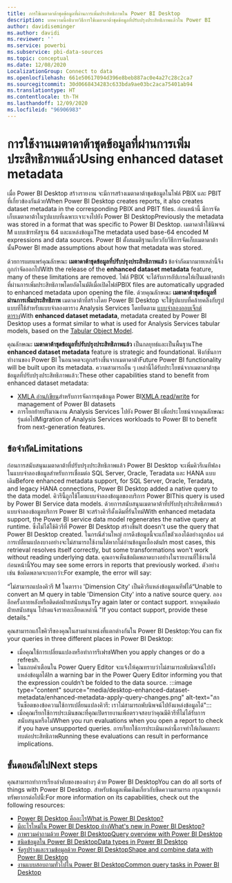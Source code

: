 ```yaml
---
title: การใช้เมตาดาต้าชุดข้อมูลที่ผ่านการเพิ่มประสิทธิภาพใน Power BI Desktop
description: บทความนี้อธิบายวิธีการใช้เมตาดาต้าชุดข้อมูลที่ปรับปรุงประสิทธิภาพแล้วใน Power BI
author: davidiseminger
ms.author: davidi
ms.reviewer: ''
ms.service: powerbi
ms.subservice: pbi-data-sources
ms.topic: conceptual
ms.date: 12/08/2020
LocalizationGroup: Connect to data
ms.openlocfilehash: 661e50617094d396e8beb887ac0e4a27c28c2ca7
ms.sourcegitcommit: 30d0668434283c633bda9ae03bc2aca75401ab94
ms.translationtype: HT
ms.contentlocale: th-TH
ms.lasthandoff: 12/09/2020
ms.locfileid: "96906983"
---
```

# <a name="using-enhanced-dataset-metadata"></a><span data-ttu-id="d2842-103">การใช้งานเมตาดาต้าชุดข้อมูลที่ผ่านการเพิ่มประสิทธิภาพแล้ว</span><span class="sxs-lookup"><span data-stu-id="d2842-103">Using enhanced dataset metadata</span></span>

<span data-ttu-id="d2842-104">เมื่อ Power BI Desktop สร้างรายงาน จะมีการสร้างเมตาดาต้าชุดข้อมูลในไฟล์ PBIX และ PBIT ที่เกี่ยวข้องกันด้วย</span><span class="sxs-lookup"><span data-stu-id="d2842-104">When Power BI Desktop creates reports, it also creates dataset metadata in the corresponding PBIX and PBIT files.</span></span> <span data-ttu-id="d2842-105">ก่อนหน้านี้ มีการจัดเก็บเมตาดาต้าในรูปแบบที่เฉพาะเจาะจงไปยัง Power BI Desktop</span><span class="sxs-lookup"><span data-stu-id="d2842-105">Previously the metadata was stored in a format that was specific to Power BI Desktop.</span></span> <span data-ttu-id="d2842-106">เมตาดาต้าใช้นิพจน์ M แบบเข้ารหัสฐาน 64 และแหล่งข้อมูล</span><span class="sxs-lookup"><span data-stu-id="d2842-106">The metadata used base-64 encoded M expressions and data sources.</span></span> <span data-ttu-id="d2842-107">Power BI ตั้งสมมติฐานเกี่ยวกับวิธีการจัดเก็บเมตาดาต้านั้น</span><span class="sxs-lookup"><span data-stu-id="d2842-107">Power BI made assumptions about how that metadata was stored.</span></span>

<span data-ttu-id="d2842-108">ด้วยการเผยแพร่คุณลักษณะ **เมตาดาต้าชุดข้อมูลที่ปรับปรุงประสิทธิภาพแล้ว** ข้อจำกัดมากมายเหล่านี้จึงถูกกำจัดออกไป</span><span class="sxs-lookup"><span data-stu-id="d2842-108">With the release of the **enhanced dataset metadata** feature, many of these limitations are removed.</span></span> <span data-ttu-id="d2842-109">ไฟล์ PBIX จะได้รับการอัปเกรดให้เป็นเมต้าดาต้าที่ผ่านการเพิ่มประสิทธิภาพโดยอัตโนมัติเมื่อเปิดไฟล์</span><span class="sxs-lookup"><span data-stu-id="d2842-109">PBIX files are automatically upgraded to enhanced metadata upon opening the file.</span></span> <span data-ttu-id="d2842-110">ด้วยคุณลักษณะ **เมตาดาต้าชุดข้อมูลที่ผ่านการเพิ่มประสิทธิภาพ** เมตาดาต้าที่สร้างโดย Power BI Desktop จะใช้รูปแบบที่คล้ายคลึงกับรูปแบบที่ใช้สำหรับแบบจำลองตาราง Analysis Services โดยยึดตาม [แบบจำลองออบเจ็กต์ตาราง](/analysis-services/tom/introduction-to-the-tabular-object-model-tom-in-analysis-services-amo)</span><span class="sxs-lookup"><span data-stu-id="d2842-110">With **enhanced dataset metadata**, metadata created by Power BI Desktop uses a format similar to what is used for Analysis Services tabular models, based on the [Tabular Object Model](/analysis-services/tom/introduction-to-the-tabular-object-model-tom-in-analysis-services-amo).</span></span>


<span data-ttu-id="d2842-111">คุณลักษณะ **เมตาดาต้าชุดข้อมูลที่ปรับปรุงประสิทธิภาพแล้ว** เป็นกลยุทธ์และเป็นพื้นฐาน</span><span class="sxs-lookup"><span data-stu-id="d2842-111">The **enhanced dataset metadata** feature is strategic and foundational.</span></span> <span data-ttu-id="d2842-112">ฟังก์ชันการทำงานของ Power BI ในอนาคตจะถูกสร้างขึ้นจากเมตาดาต้า</span><span class="sxs-lookup"><span data-stu-id="d2842-112">Future Power BI functionality will be built upon its metadata.</span></span> <span data-ttu-id="d2842-113">ความสามารถอื่น ๆ เหล่านี้ได้รับประโยชน์จากเมตาดาต้าชุดข้อมูลที่ปรับปรุงประสิทธิภาพแล้ว:</span><span class="sxs-lookup"><span data-stu-id="d2842-113">These other capabilities stand to benefit from enhanced dataset metadata:</span></span>

- <span data-ttu-id="d2842-114">[XMLA อ่าน/เขียน](/power-platform-release-plan/2019wave2/business-intelligence/xmla-readwrite)สำหรับการจัดการชุดข้อมูล Power BI</span><span class="sxs-lookup"><span data-stu-id="d2842-114">[XMLA read/write](/power-platform-release-plan/2019wave2/business-intelligence/xmla-readwrite) for management of Power BI datasets</span></span>
- <span data-ttu-id="d2842-115">การโยกย้ายปริมาณงาน Analysis Services ไปยัง Power BI เพื่อประโยชน์จากคุณลักษณะรุ่นต่อไป</span><span class="sxs-lookup"><span data-stu-id="d2842-115">Migration of Analysis Services workloads to Power BI to benefit from next-generation features.</span></span>

## <a name="limitations"></a><span data-ttu-id="d2842-116">ข้อจำกัด</span><span class="sxs-lookup"><span data-stu-id="d2842-116">Limitations</span></span>
<span data-ttu-id="d2842-117">ก่อนการสนับสนุนเมตาดาต้าที่ปรับปรุงประสิทธิภาพแล้ว Power BI Desktop จะเพิ่มคิวรีเนทีฟลงในแบบจำลองข้อมูลสำหรับการเชื่อมต่อ SQL Server, Oracle, Teradata และ HANA แบบเดิม</span><span class="sxs-lookup"><span data-stu-id="d2842-117">Before enhanced metadata support, for SQL Server, Oracle, Teradata, and legacy HANA connections, Power BI Desktop added a native query to the data model.</span></span> <span data-ttu-id="d2842-118">คิวรีนี้ถูกใช้โดยแบบจำลองข้อมูลของบริการ Power BI</span><span class="sxs-lookup"><span data-stu-id="d2842-118">This query is used by Power BI Service data models.</span></span> <span data-ttu-id="d2842-119">ด้วยการสนับสนุนเมตาดาต้าที่ปรับปรุงประสิทธิภาพแล้ว แบบจำลองข้อมูลบริการ Power BI จะสร้างคิวรีดั้งเดิมที่รันไทม์</span><span class="sxs-lookup"><span data-stu-id="d2842-119">With enhanced metadata support, the Power BI service data model regenerates the native query at runtime.</span></span> <span data-ttu-id="d2842-120">ซึ่งไม่ได้ใช้คิวรีที่ Power BI Desktop สร้างขึ้น</span><span class="sxs-lookup"><span data-stu-id="d2842-120">It doesn't use the query that Power BI Desktop created.</span></span> <span data-ttu-id="d2842-121">ในกรณีส่วนใหญ่ การดึงข้อมูลนี้จะแก้ไขตัวเองได้อย่างถูกต้อง แต่การเปลี่ยนแปลงบางอย่างจะไม่สามารถใช้งานได้หากไม่อ่านข้อมูลเบื้องต้น</span><span class="sxs-lookup"><span data-stu-id="d2842-121">In most cases, this retrieval resolves itself correctly, but some transformations won't work without reading underlying data.</span></span> <span data-ttu-id="d2842-122">คุณอาจเห็นข้อผิดพลาดบางอย่างในรายงานที่ใช้งานได้ก่อนหน้านี้</span><span class="sxs-lookup"><span data-stu-id="d2842-122">You may see some errors in reports that previously worked.</span></span> <span data-ttu-id="d2842-123">ตัวอย่างเช่น ข้อผิดพลาดจะบอกว่า:</span><span class="sxs-lookup"><span data-stu-id="d2842-123">For example, the error will say:</span></span> 

<span data-ttu-id="d2842-124">“ไม่สามารถแปลงคิวรี M ในตาราง 'Dimension City' เป็นคิวรีแหล่งข้อมูลเนทีฟได้</span><span class="sxs-lookup"><span data-stu-id="d2842-124">“Unable to convert an M query in table 'Dimension City' into a native source query.</span></span> <span data-ttu-id="d2842-125">ลองอีกครั้งภายหลังหรือติดต่อฝ่ายสนับสนุน</span><span class="sxs-lookup"><span data-stu-id="d2842-125">Try again later or contact support.</span></span> <span data-ttu-id="d2842-126">หากคุณติดต่อฝ่ายสนับสนุน โปรดแจ้งรายละเอียดเหล่านี้ "</span><span class="sxs-lookup"><span data-stu-id="d2842-126">If you contact support, provide these details."</span></span> 

<span data-ttu-id="d2842-127">คุณสามารถแก้ไขคิวรีของคุณในสามตำแหน่งที่แตกต่างกันใน Power BI Desktop:</span><span class="sxs-lookup"><span data-stu-id="d2842-127">You can fix your queries in three different places in Power BI Desktop:</span></span>

- <span data-ttu-id="d2842-128">เมื่อคุณใช้การเปลี่ยนแปลงหรือทำการรีเฟรช</span><span class="sxs-lookup"><span data-stu-id="d2842-128">When you apply changes or do a refresh.</span></span>
- <span data-ttu-id="d2842-129">ในแถบคำเตือนใน Power Query Editor จะแจ้งให้คุณทราบว่าไม่สามารถพับนิพจน์ไปยังแหล่งข้อมูลได้</span><span class="sxs-lookup"><span data-stu-id="d2842-129">In a warning bar in the Power Query Editor informing you that the expression couldn’t be folded to the data source.</span></span>
    :::image type="content" source="media/desktop-enhanced-dataset-metadata/enhanced-metadata-apply-query-changes.png" alt-text="สกรีนช็อตของข้อความใช้การเปลี่ยนแปลงคิวรี: เราไม่สามารถพับนิพจน์ไปยังแหล่งข้อมูลได้":::
- <span data-ttu-id="d2842-131">เมื่อคุณเรียกใช้การประเมินขณะที่คุณเปิดรายงานเพื่อตรวจสอบว่าคุณมีคิวรีที่ไม่ได้รับการสนับสนุนหรือไม่</span><span class="sxs-lookup"><span data-stu-id="d2842-131">When you run evaluations when you open a report to check if you have unsupported queries.</span></span> <span data-ttu-id="d2842-132">การเรียกใช้การประเมินเหล่านี้อาจทำให้เกิดผลกระทบต่อประสิทธิภาพ</span><span class="sxs-lookup"><span data-stu-id="d2842-132">Running these evaluations can result in performance implications.</span></span>


## <a name="next-steps"></a><span data-ttu-id="d2842-133">ขั้นตอนถัดไป</span><span class="sxs-lookup"><span data-stu-id="d2842-133">Next steps</span></span>

<span data-ttu-id="d2842-134">คุณสามารถทำการเรียงลำดับของของต่างๆ ด้วย Power BI Desktop</span><span class="sxs-lookup"><span data-stu-id="d2842-134">You can do all sorts of things with Power BI Desktop.</span></span> <span data-ttu-id="d2842-135">สำหรับข้อมูลเพิ่มเติมเกี่ยวกับขีดความสามารถ กรุณาดูแหล่งทรัพยากรต่อไปนี้:</span><span class="sxs-lookup"><span data-stu-id="d2842-135">For more information on its capabilities, check out the following resources:</span></span>

* [<span data-ttu-id="d2842-136">Power BI Desktop คืออะไร</span><span class="sxs-lookup"><span data-stu-id="d2842-136">What is Power BI Desktop?</span></span>](../fundamentals/desktop-what-is-desktop.md)
* [<span data-ttu-id="d2842-137">มีอะไรใหม่ใน Power BI Desktop บ้าง</span><span class="sxs-lookup"><span data-stu-id="d2842-137">What's new in Power BI Desktop?</span></span>](../fundamentals/desktop-latest-update.md)
* [<span data-ttu-id="d2842-138">ภาพรวมคำถามด้วย Power BI Desktop</span><span class="sxs-lookup"><span data-stu-id="d2842-138">Query overview with Power BI Desktop</span></span>](../transform-model/desktop-query-overview.md)
* [<span data-ttu-id="d2842-139">ชนิดข้อมูลใน Power BI Desktop</span><span class="sxs-lookup"><span data-stu-id="d2842-139">Data types in Power BI Desktop</span></span>](desktop-data-types.md)
* [<span data-ttu-id="d2842-140">จัดรูปร่างและรวมข้อมูลด้วย Power BI Desktop</span><span class="sxs-lookup"><span data-stu-id="d2842-140">Shape and combine data with Power BI Desktop</span></span>](desktop-shape-and-combine-data.md)
* [<span data-ttu-id="d2842-141">งานแบบสอบถามทั่วไปใน Power BI Desktop</span><span class="sxs-lookup"><span data-stu-id="d2842-141">Common query tasks in Power BI Desktop</span></span>](../transform-model/desktop-common-query-tasks.md)
